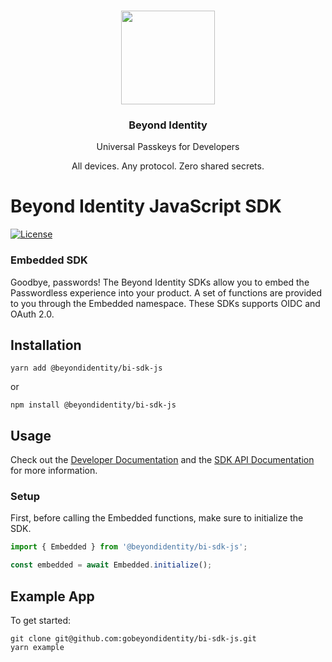 <p align="center">
   <br/>
   <a href="https://developers.beyondidentity.com" target="_blank"><img src="https://user-images.githubusercontent.com/238738/178780350-489309c5-8fae-4121-a20b-562e8025c0ee.png" width="150px" ></a>
   <h3 align="center">Beyond Identity</h3>
   <p align="center">Universal Passkeys for Developers</p>
   <p align="center">
   All devices. Any protocol. Zero shared secrets.
   </p>
</p>

# Beyond Identity JavaScript SDK

[![License](https://img.shields.io/badge/License-Apache%202.0-blue.svg)](https://opensource.org/licenses/Apache-2.0)

### Embedded SDK

Goodbye, passwords! The Beyond Identity SDKs allow you to embed the Passwordless experience into your product. A set of functions are provided to you through the Embedded namespace. These SDKs supports OIDC and OAuth 2.0.

## Installation

```
yarn add @beyondidentity/bi-sdk-js
```

or

```
npm install @beyondidentity/bi-sdk-js
```

## Usage

Check out the [Developer Documentation](https://developer.beyondidentity.com) and the [SDK API Documentation](https://gobeyondidentity.github.io/bi-sdk-js/) for more information.

### Setup

First, before calling the Embedded functions, make sure to initialize the SDK.

```typescript
import { Embedded } from '@beyondidentity/bi-sdk-js';

const embedded = await Embedded.initialize();
```

## Example App

To get started:

```
git clone git@github.com:gobeyondidentity/bi-sdk-js.git
yarn example
```
